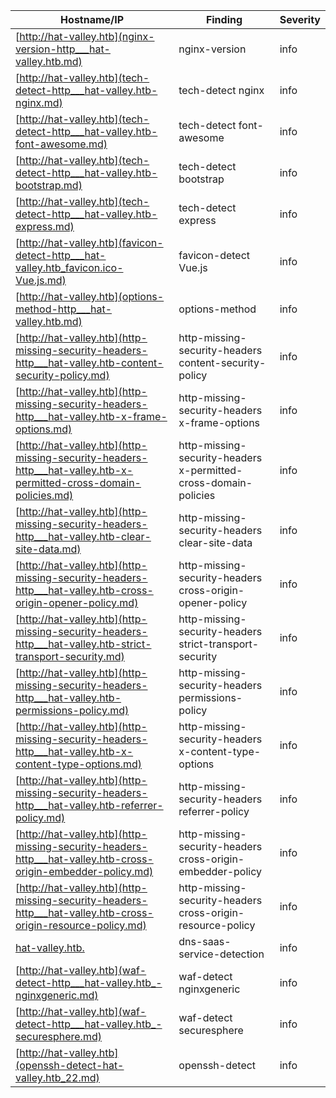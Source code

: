 | Hostname/IP | Finding | Severity |
| --- | --- | --- |
| [http://hat-valley.htb](nginx-version-http___hat-valley.htb.md) | nginx-version  | info |
| [http://hat-valley.htb](tech-detect-http___hat-valley.htb-nginx.md) | tech-detect nginx | info |
| [http://hat-valley.htb](tech-detect-http___hat-valley.htb-font-awesome.md) | tech-detect font-awesome | info |
| [http://hat-valley.htb](tech-detect-http___hat-valley.htb-bootstrap.md) | tech-detect bootstrap | info |
| [http://hat-valley.htb](tech-detect-http___hat-valley.htb-express.md) | tech-detect express | info |
| [http://hat-valley.htb](favicon-detect-http___hat-valley.htb_favicon.ico-Vue.js.md) | favicon-detect Vue.js | info |
| [http://hat-valley.htb](options-method-http___hat-valley.htb.md) | options-method  | info |
| [http://hat-valley.htb](http-missing-security-headers-http___hat-valley.htb-content-security-policy.md) | http-missing-security-headers content-security-policy | info |
| [http://hat-valley.htb](http-missing-security-headers-http___hat-valley.htb-x-frame-options.md) | http-missing-security-headers x-frame-options | info |
| [http://hat-valley.htb](http-missing-security-headers-http___hat-valley.htb-x-permitted-cross-domain-policies.md) | http-missing-security-headers x-permitted-cross-domain-policies | info |
| [http://hat-valley.htb](http-missing-security-headers-http___hat-valley.htb-clear-site-data.md) | http-missing-security-headers clear-site-data | info |
| [http://hat-valley.htb](http-missing-security-headers-http___hat-valley.htb-cross-origin-opener-policy.md) | http-missing-security-headers cross-origin-opener-policy | info |
| [http://hat-valley.htb](http-missing-security-headers-http___hat-valley.htb-strict-transport-security.md) | http-missing-security-headers strict-transport-security | info |
| [http://hat-valley.htb](http-missing-security-headers-http___hat-valley.htb-permissions-policy.md) | http-missing-security-headers permissions-policy | info |
| [http://hat-valley.htb](http-missing-security-headers-http___hat-valley.htb-x-content-type-options.md) | http-missing-security-headers x-content-type-options | info |
| [http://hat-valley.htb](http-missing-security-headers-http___hat-valley.htb-referrer-policy.md) | http-missing-security-headers referrer-policy | info |
| [http://hat-valley.htb](http-missing-security-headers-http___hat-valley.htb-cross-origin-embedder-policy.md) | http-missing-security-headers cross-origin-embedder-policy | info |
| [http://hat-valley.htb](http-missing-security-headers-http___hat-valley.htb-cross-origin-resource-policy.md) | http-missing-security-headers cross-origin-resource-policy | info |
| [hat-valley.htb.](dns-saas-service-detection-hat-valley.htb.md) | dns-saas-service-detection  | info |
| [http://hat-valley.htb](waf-detect-http___hat-valley.htb_-nginxgeneric.md) | waf-detect nginxgeneric | info |
| [http://hat-valley.htb](waf-detect-http___hat-valley.htb_-securesphere.md) | waf-detect securesphere | info |
| [http://hat-valley.htb](openssh-detect-hat-valley.htb_22.md) | openssh-detect  | info |
